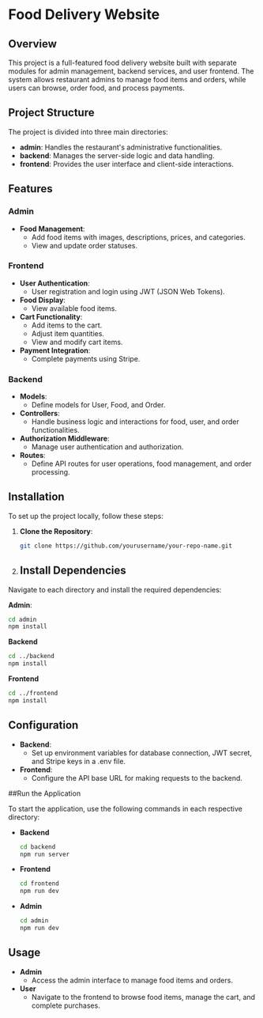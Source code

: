 
# Food Delivery Website

## Overview

This project is a full-featured food delivery website built with separate modules for admin management, backend services, and user frontend. The system allows restaurant admins to manage food items and orders, while users can browse, order food, and process payments.

## Project Structure

The project is divided into three main directories:

- **admin**: Handles the restaurant's administrative functionalities.
- **backend**: Manages the server-side logic and data handling.
- **frontend**: Provides the user interface and client-side interactions.

## Features

### Admin

- **Food Management**:
  - Add food items with images, descriptions, prices, and categories.
  - View and update order statuses.

### Frontend

- **User Authentication**:
  - User registration and login using JWT (JSON Web Tokens).
- **Food Display**:
  - View available food items.
- **Cart Functionality**:
  - Add items to the cart.
  - Adjust item quantities.
  - View and modify cart items.
- **Payment Integration**:
  - Complete payments using Stripe.

### Backend

- **Models**:
  - Define models for User, Food, and Order.
- **Controllers**:
  - Handle business logic and interactions for food, user, and order functionalities.
- **Authorization Middleware**:
  - Manage user authentication and authorization.
- **Routes**:
  - Define API routes for user operations, food management, and order processing.

## Installation

To set up the project locally, follow these steps:

1. **Clone the Repository**:

   ```bash
   git clone https://github.com/yourusername/your-repo-name.git

2. ## Install Dependencies

Navigate to each directory and install the required dependencies:

**Admin**:

```bash
cd admin
npm install
```

**Backend**
```bash
cd ../backend
npm install
```

**Frontend**
```bash
cd ../frontend
npm install
```
## Configuration
- **Backend**:
  - Set up environment variables for database connection, JWT secret, and Stripe keys in a .env file.
- **Frontend**:
  - Configure the API base URL for making requests to the backend.
    
##Run the Application

To start the application, use the following commands in each respective directory:

- **Backend**
   ```bash
   cd backend
   npm run server
- **Frontend**
   ```bash
   cd frontend
   npm run dev
- **Admin**
   ```bash
   cd admin
   npm run dev
   ```
## Usage
- **Admin**
   - Access the admin interface to manage food items and orders.
- **User**
   - Navigate to the frontend to browse food items, manage the cart, and complete purchases.
 
